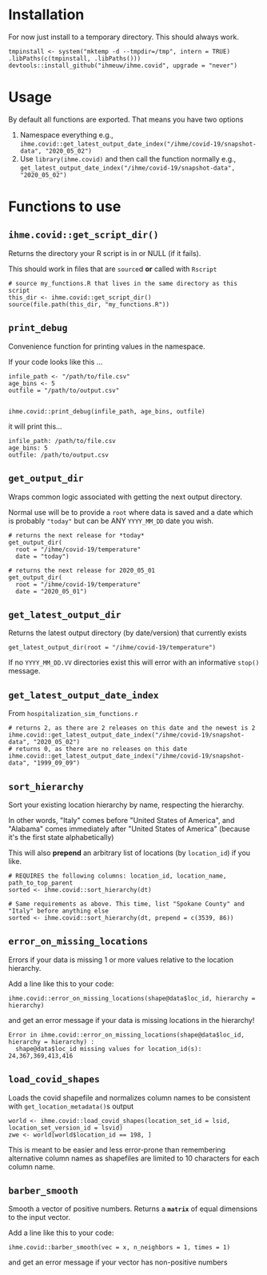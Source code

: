 # Installation

For now just install to a temporary directory. This should always work.
```
tmpinstall <- system("mktemp -d --tmpdir=/tmp", intern = TRUE)
.libPaths(c(tmpinstall, .libPaths()))
devtools::install_github("ihmeuw/ihme.covid", upgrade = "never")
```

# Usage

By default all functions are exported. That means you have two options

1. Namespace everything e.g., `ihme.covid::get_latest_output_date_index("/ihme/covid-19/snapshot-data", "2020_05_02")`
1. Use `library(ihme.covid)` and then call the function normally e.g., `get_latest_output_date_index("/ihme/covid-19/snapshot-data", "2020_05_02")`

# Functions to use

## `ihme.covid::get_script_dir()`

Returns the directory your R script is in or NULL (if it fails).

This should work in files that are `source`d **or** called with `Rscript`
```
# source my_functions.R that lives in the same directory as this script
this_dir <- ihme.covid::get_script_dir()
source(file.path(this_dir, "my_functions.R"))
```

## `print_debug`

Convenience function for printing values in the namespace.

If your code looks like this ...
```
infile_path <- "/path/to/file.csv"
age_bins <- 5
outfile = "/path/to/output.csv"


ihme.covid::print_debug(infile_path, age_bins, outfile)
```

it will print this...
```
infile_path: /path/to/file.csv
age_bins: 5
outfile: /path/to/output.csv
```

## `get_output_dir`

Wraps common logic associated with getting the next output directory.

Normal use will be to provide a `root` where data is saved and a date which is probably `"today"` but can be ANY `YYYY_MM_DD` date you wish.

```
# returns the next release for *today*
get_output_dir(
  root = "/ihme/covid-19/temperature"
  date = "today")

# returns the next release for 2020_05_01
get_output_dir(
  root = "/ihme/covid-19/temperature"
  date = "2020_05_01")
```

## `get_latest_output_dir`

Returns the latest output directory (by date/version) that currently exists

```
get_latest_output_dir(root = "/ihme/covid-19/temperature")
```

If no `YYYY_MM_DD.VV` directories exist this will error with an informative `stop()` message.

## `get_latest_output_date_index`

From `hospitalization_sim_functions.r`

```
# returns 2, as there are 2 releases on this date and the newest is 2
ihme.covid::get_latest_output_date_index("/ihme/covid-19/snapshot-data", "2020_05_02")
# returns 0, as there are no releases on this date
ihme.covid::get_latest_output_date_index("/ihme/covid-19/snapshot-data", "1999_09_09")
```

## `sort_hierarchy`

Sort your existing location hierarchy by name, respecting the hierarchy.

In other words, "Italy" comes before "United States of America", and "Alabama" comes immediately after "United States of America" (because it's the first state alphabetically)

This will also **prepend** an arbitrary list of locations (by `location_id`) if you like.

```
# REQUIRES the following columns: location_id, location_name, path_to_top_parent
sorted <- ihme.covid::sort_hierarchy(dt)

# Same requirements as above. This time, list "Spokane County" and "Italy" before anything else
sorted <- ihme.covid::sort_hierarchy(dt, prepend = c(3539, 86))
```

## `error_on_missing_locations`

Errors if your data is missing 1 or more values relative to the location hierarchy.

Add a line like this to your code:
```
ihme.covid::error_on_missing_locations(shape@data$loc_id, hierarchy = hierarchy)
```

and get an error message if your data is missing locations in the hierarchy!

```
Error in ihme.covid::error_on_missing_locations(shape@data$loc_id, hierarchy = hierarchy) :
  shape@data$loc_id missing values for location_id(s): 24,367,369,413,416
```

## `load_covid_shapes`

Loads the covid shapefile and normalizes column names to be consistent with `get_location_metadata()`s output

```
world <- ihme.covid::load_covid_shapes(location_set_id = lsid, location_set_version_id = lsvid)
zwe <- world[world$location_id == 198, ]
```

This is meant to be easier and less error-prone than remembering alternative column names as shapefiles are limited to 10 characters for each column name.

## `barber_smooth`

Smooth a vector of positive numbers. Returns a **`matrix`** of equal dimensions to the input vector.

Add a line like this to your code:
```
ihme.covid::barber_smooth(vec = x, n_neighbors = 1, times = 1)
```

and get an error message if your vector has non-positive numbers
